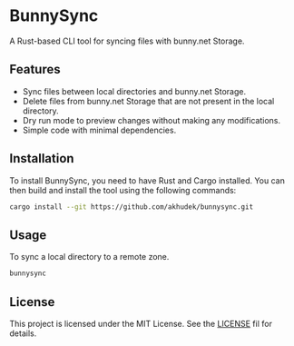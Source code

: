 # BunnySync 

A Rust-based CLI tool for syncing files with bunny.net Storage.

## Features

- Sync files between local directories and bunny.net Storage.
- Delete files from bunny.net Storage that are not present in the local directory.
- Dry run mode to preview changes without making any modifications.
- Simple code with minimal dependencies.

## Installation

To install BunnySync, you need to have Rust and Cargo installed. You can then 
build and install the tool using the following commands:

```bash
cargo install --git https://github.com/akhudek/bunnysync.git
```

## Usage

To sync a local directory to a remote zone.
```bash
bunnysync 
```

## License

This project is licensed under the MIT License. See the [LICENSE](LICENSE) fil
for details.